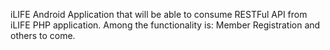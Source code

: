 iLIFE Android Application that will be able to consume RESTFul API from iLIFE PHP application. Among the functionality is: Member Registration and others to come.
